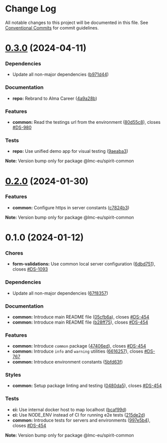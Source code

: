 # Change Log

All notable changes to this project will be documented in this file.
See [Conventional Commits](https://conventionalcommits.org) for commit guidelines.

<a name="0.3.0"></a>

# [0.3.0](https://github.com/lmc-eu/spirit-design-system/compare/@lmc-eu/spirit-common@0.2.0...@lmc-eu/spirit-common@0.3.0) (2024-04-11)

### Dependencies

- Update all non-major dependencies ([b971d44](https://github.com/lmc-eu/spirit-design-system/commit/b971d44))

### Documentation

- **repo:** Rebrand to Alma Career ([4a9a28b](https://github.com/lmc-eu/spirit-design-system/commit/4a9a28b))

### Features

- **common:** Read the testings url from the environment ([80d55c8](https://github.com/lmc-eu/spirit-design-system/commit/80d55c8)), closes [#DS-980](https://github.com/lmc-eu/spirit-design-system/issues/DS-980)

### Tests

- **repo:** Use unified demo app for visual testing ([9aeaba3](https://github.com/lmc-eu/spirit-design-system/commit/9aeaba3))

**Note:** Version bump only for package @lmc-eu/spirit-common

<a name="0.2.0"></a>

# [0.2.0](https://github.com/lmc-eu/spirit-design-system/compare/@lmc-eu/spirit-common@0.1.0...@lmc-eu/spirit-common@0.2.0) (2024-01-30)

### Features

- **common:** Configure https in server constants ([c7824b3](https://github.com/lmc-eu/spirit-design-system/commit/c7824b3))

**Note:** Version bump only for package @lmc-eu/spirit-common

<a name="0.1.0"></a>

# 0.1.0 (2024-01-12)

### Chores

- **form-validations:** Use common local server configuration ([6dbd751](https://github.com/lmc-eu/spirit-design-system/commit/6dbd751)), closes [#DS-1093](https://github.com/lmc-eu/spirit-design-system/issues/DS-1093)

### Dependencies

- Update all non-major dependencies ([67f8357](https://github.com/lmc-eu/spirit-design-system/commit/67f8357))

### Documentation

- **common:** Introduce main README file ([05cfb6a](https://github.com/lmc-eu/spirit-design-system/commit/05cfb6a)), closes [#DS-454](https://github.com/lmc-eu/spirit-design-system/issues/DS-454)
- **common:** Introduce main README file ([b28ff75](https://github.com/lmc-eu/spirit-design-system/commit/b28ff75)), closes [#DS-454](https://github.com/lmc-eu/spirit-design-system/issues/DS-454)

### Features

- **common:** Introduce `common` package ([47406ed](https://github.com/lmc-eu/spirit-design-system/commit/47406ed)), closes [#DS-454](https://github.com/lmc-eu/spirit-design-system/issues/DS-454)
- **common:** Introduce `info` and `warning` utilities ([6616257](https://github.com/lmc-eu/spirit-design-system/commit/6616257)), closes [#DS-767](https://github.com/lmc-eu/spirit-design-system/issues/DS-767)
- **common:** Introduce environment constants ([5bfd63f](https://github.com/lmc-eu/spirit-design-system/commit/5bfd63f))

### Styles

- **common:** Setup package linting and testing ([0480da5](https://github.com/lmc-eu/spirit-design-system/commit/0480da5)), closes [#DS-454](https://github.com/lmc-eu/spirit-design-system/issues/DS-454)

### Tests

- **ci:** Use internal docker host to map localhost ([bcaf99d](https://github.com/lmc-eu/spirit-design-system/commit/bcaf99d))
- **ci:** Use NODE_ENV instead of CI for running e2e tests ([215de2d](https://github.com/lmc-eu/spirit-design-system/commit/215de2d))
- **common:** Introduce tests for servers and environments ([997e5b4](https://github.com/lmc-eu/spirit-design-system/commit/997e5b4)), closes [#DS-454](https://github.com/lmc-eu/spirit-design-system/issues/DS-454)

**Note:** Version bump only for package @lmc-eu/spirit-common
